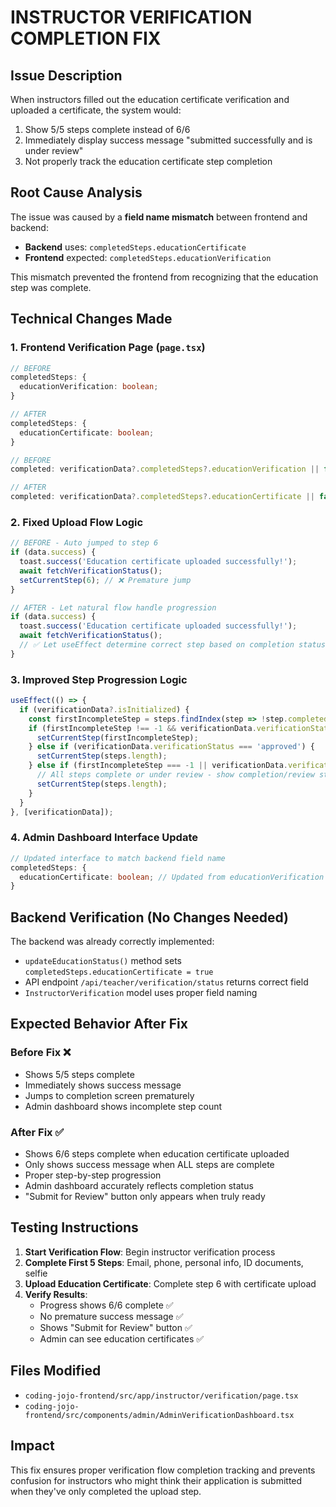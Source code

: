 # INSTRUCTOR VERIFICATION COMPLETION FIX

## Issue Description
When instructors filled out the education certificate verification and uploaded a certificate, the system would:
1. Show 5/5 steps complete instead of 6/6 
2. Immediately display success message "submitted successfully and is under review"
3. Not properly track the education certificate step completion

## Root Cause Analysis
The issue was caused by a **field name mismatch** between frontend and backend:
- **Backend** uses: `completedSteps.educationCertificate`
- **Frontend** expected: `completedSteps.educationVerification`

This mismatch prevented the frontend from recognizing that the education step was complete.

## Technical Changes Made

### 1. Frontend Verification Page (`page.tsx`)
```typescript
// BEFORE
completedSteps: {
  educationVerification: boolean;
}

// AFTER  
completedSteps: {
  educationCertificate: boolean;
}
```

```typescript
// BEFORE
completed: verificationData?.completedSteps?.educationVerification || false,

// AFTER
completed: verificationData?.completedSteps?.educationCertificate || false,
```

### 2. Fixed Upload Flow Logic
```typescript
// BEFORE - Auto jumped to step 6
if (data.success) {
  toast.success('Education certificate uploaded successfully!');
  await fetchVerificationStatus();
  setCurrentStep(6); // ❌ Premature jump
}

// AFTER - Let natural flow handle progression
if (data.success) {
  toast.success('Education certificate uploaded successfully!');
  await fetchVerificationStatus();
  // ✅ Let useEffect determine correct step based on completion status
}
```

### 3. Improved Step Progression Logic
```typescript
useEffect(() => {
  if (verificationData?.isInitialized) {
    const firstIncompleteStep = steps.findIndex(step => !step.completed);
    if (firstIncompleteStep !== -1 && verificationData.verificationStatus !== 'approved' && verificationData.verificationStatus !== 'under_review') {
      setCurrentStep(firstIncompleteStep);
    } else if (verificationData.verificationStatus === 'approved') {
      setCurrentStep(steps.length);
    } else if (firstIncompleteStep === -1 || verificationData.verificationStatus === 'under_review') {
      // All steps complete or under review - show completion/review step
      setCurrentStep(steps.length);
    }
  }
}, [verificationData]);
```

### 4. Admin Dashboard Interface Update
```typescript
// Updated interface to match backend field name
completedSteps: {
  educationCertificate: boolean; // Updated from educationVerification
}
```

## Backend Verification (No Changes Needed)
The backend was already correctly implemented:
- `updateEducationStatus()` method sets `completedSteps.educationCertificate = true`
- API endpoint `/api/teacher/verification/status` returns correct field
- `InstructorVerification` model uses proper field naming

## Expected Behavior After Fix

### Before Fix ❌
- Shows 5/5 steps complete
- Immediately shows success message
- Jumps to completion screen prematurely
- Admin dashboard shows incomplete step count

### After Fix ✅
- Shows 6/6 steps complete when education certificate uploaded
- Only shows success message when ALL steps are complete
- Proper step-by-step progression
- Admin dashboard accurately reflects completion status
- "Submit for Review" button only appears when truly ready

## Testing Instructions

1. **Start Verification Flow**: Begin instructor verification process
2. **Complete First 5 Steps**: Email, phone, personal info, ID documents, selfie
3. **Upload Education Certificate**: Complete step 6 with certificate upload
4. **Verify Results**:
   - Progress shows 6/6 complete ✅
   - No premature success message ✅ 
   - Shows "Submit for Review" button ✅
   - Admin can see education certificates ✅

## Files Modified
- `coding-jojo-frontend/src/app/instructor/verification/page.tsx`
- `coding-jojo-frontend/src/components/admin/AdminVerificationDashboard.tsx`

## Impact
This fix ensures proper verification flow completion tracking and prevents confusion for instructors who might think their application is submitted when they've only completed the upload step.

